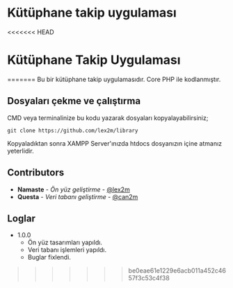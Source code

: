 # Kütüphane takip uygulaması

<<<<<<< HEAD
<h1>Kütüphane Takip Uygulaması</h1>
</hr>
=======
Bu bir kütüphane takip uygulamasıdır. Core PHP ile kodlanmıştır.

## Dosyaları çekme ve çalıştırma

CMD veya terminalinize bu kodu yazarak dosyaları kopyalayabilirsiniz;

```
git clone https://github.com/lex2m/library
```

Kopyaladıktan sonra XAMPP Server'ınızda htdocs dosyanızın içine atmanız yeterlidir.

## Contributors

- **Namaste** - _Ön yüz geliştirme_ - [@lex2m](https://github.com/lex2m)
- **Questa** - _Veri tabanı geliştirme_ - [@can2m](https://github.com/can2m)

## Loglar

- 1.0.0
  - Ön yüz tasarımları yapıldı.
  - Veri tabanı işlemleri yapıldı.
  - Buglar fixlendi.
>>>>>>> be0eae61e1229e6acb011a452c4657f3c53c4f38
